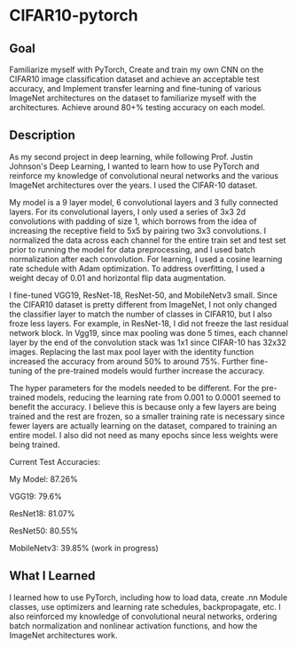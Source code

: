 # CIFAR10-pytorch

## Goal
Familiarize myself with PyTorch, Create and train my own CNN on the CIFAR10 image classification dataset and achieve an acceptable test accuracy, and Implement transfer learning and fine-tuning of various ImageNet architectures on the dataset to familiarize myself with the architectures. Achieve around 80+% testing accuracy on each model.

## Description
As my second project in deep learning, while following Prof. Justin Johnson's Deep Learning, I wanted to learn how to use PyTorch and reinforce my knowledge of convolutional neural networks and the various ImageNet architectures over the years. I used the CIFAR-10 dataset.

My model is a 9 layer model, 6 convolutional layers and 3 fully connected layers. For its convolutional layers, I only used a series of 3x3 2d convolutions with padding of size 1, which borrows from the idea of increasing the receptive field to 5x5 by pairing two 3x3 convolutions. I normalized the data across each channel for the entire train set and test set prior to running the model for data preprocessing, and I used batch normalization after each convolution. For learning, I used a cosine learning rate schedule with Adam optimization. To address overfitting, I used a weight decay of 0.01 and horizontal flip data augmentation. 

I fine-tuned VGG19, ResNet-18, ResNet-50, and MobileNetv3 small. Since the CIFAR10 dataset is pretty different from ImageNet, I not only changed the classifier layer to match the number of classes in CIFAR10, but I also froze less layers. For example, in ResNet-18, I did not freeze the last residual network block. In Vgg19, since max pooling was done 5 times, each channel layer by the end of the convolution stack was 1x1 since CIFAR-10 has 32x32 images. Replacing the last max pool layer with the identity function increased the accuracy from around 50% to around 75%. Further fine-tuning of the pre-trained models would further increase the accuracy.

The hyper parameters for the models needed to be different. For the pre-trained models, reducing the learning rate from 0.001 to 0.0001 seemed to benefit the accuracy. I believe this is because only a few layers are being trained and the rest are frozen, so a smaller training rate is necessary since fewer layers are actually learning on the dataset, compared to training an entire model. I also did not need as many epochs since less weights were being trained.

Current Test Accuracies:

My Model: 87.26%

VGG19: 79.6%

ResNet18: 81.07%

ResNet50: 80.55%

MobileNetv3: 39.85% (work in progress)


## What I Learned
I learned how to use PyTorch, including how to load data, create .nn Module classes, use optimizers and learning rate schedules, backpropagate, etc. I also reinforced my knowledge of convolutional neural networks, ordering batch normalization and nonlinear activation functions, and how the ImageNet architectures work. 
